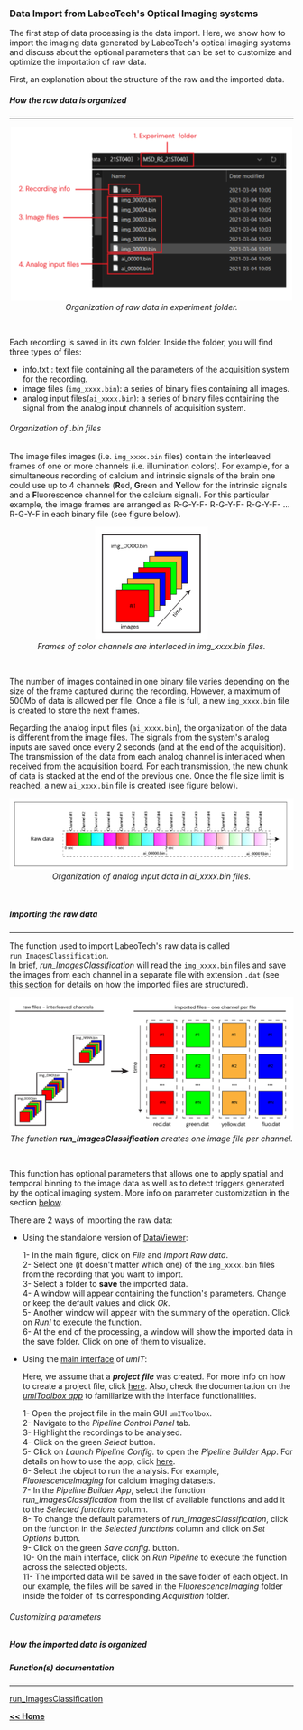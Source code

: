 ### Data Import from LabeoTech's Optical Imaging systems
The first step of data processing is the data import.
Here, we show how to import the imaging data generated by LabeoTech's optical imaging systems and discuss about the optional parameters that can be set to customize and optimize the importation of raw data.

First, an explanation about the structure of the raw and the imported data.   
##### How the raw data is organized
___
<p align="center">
  <img alt="rawDataInFolder" src="../../assets/img/dataImportLabeo_fig1.png" width = 500/> <br>
  <em>Organization of raw data in experiment folder.</em>
</p>
<br>

Each recording is saved in its own folder. Inside the folder, you will find three types of files:   

- info.txt : text file containing all the parameters of the acquisition system for the recording.
- image files (`img_xxxx.bin`): a series of binary files containing all images.    
- analog input files(`ai_xxxx.bin`): a series of binary files containing the signal from the analog input channels of acquisition system.

###### Organization of .bin files
The image files images (i.e. `img_xxxx.bin` files) contain the interleaved frames of one or more channels (i.e. illumination colors). For example, for a simultaneous recording of calcium and intrinsic signals of the brain one could use up to 4 channels (**R**ed, **G**reen and **Y**ellow for the intrinsic signals and a **F**luorescence channel for the calcium signal). For this particular example, the image frames are arranged as R-G-Y-F- R-G-Y-F- R-G-Y-F- ... R-G-Y-F in each binary file (see figure below).
<p align="center">
  <img alt="binImagFileOrg" src="../../assets/img/dataImportLabeo_fig2.png" width=200/><br>
  <em>Frames of color channels are interlaced in img_xxxx.bin files.</em>
</p><br>

The number of images contained in one binary file varies depending on the size of the frame captured during the recording. However, a maximum of 500Mb of data is allowed per file. Once a file is full, a new `img_xxxx.bin` file is created to store the next frames.   

Regarding the analog input files (`ai_xxxx.bin`), the organization of the data is different from the image files. The signals from the system's analog inputs are saved once every 2 seconds (and at the end of the acquisition). The transmission of the data from each analog channel is interlaced when received from the acquisition board. For each transmission, the new chunk of data is stacked at the end of the previous one. Once the file size limit is reached, a new `ai_xxxx.bin` file is created (see figure below).   
<p align="center">
  <img alt="aiFileOrg" src="../../assets/img/dataImportLabeo_fig3.png" width=750><br>
  <em>Organization of analog input data in ai_xxxx.bin files.</em>
</p><br>

##### Importing the raw data
___

The function used to import LabeoTech's raw data is called `run_ImagesClassification`.\
In brief, *run_ImagesClassification* will read the `img_xxxx.bin` files and save the images from each channel in a separate file with extension `.dat` (see [ this section](#how-the-imported-data-is-organized) for details on how the imported files are structured).

<p align="center">
  <img alt="importFiles" src="../../assets/img/dataImportLabeo_fig4.png"><br>
  <em>The function <strong>run_ImagesClassification</strong> creates one image file per channel.</em>
</p><br>

This function has optional parameters that allows one to apply spatial and temporal binning to the image data as well as to detect triggers generated by the optical imaging system. More info on parameter customization in the section [below](#customizing-parameters).

There are 2 ways of importing the raw data:

- Using the standalone version of [DataViewer](../../dataviewer.md):

  1- In the main figure, click on *File* and *Import Raw data*.\
  2- Select one (it doesn't matter which one) of the `img_xxxx.bin` files from the recording that you want to import.\
  3- Select a folder to **save** the imported data.\
  4- A window will appear containing the function's parameters. Change or keep the default values and click *Ok*.\
  5- Another window will appear with the summary of the operation. Click on *Run!* to execute the function.\
  6- At the end of the processing, a window will show the imported data in the save folder. Click on one of them to visualize.

- Using the [main interface](../../maingui.md) of *umIT*:

  Here, we assume that a ***project file*** was created. For more info on how to create a project file, click [here](/how_to_create_project.md). Also, check the documentation on the [*umIToolbox app*](../../maingui.md) to familiarize with the interface functionalities.

  1- Open the project file in the main GUI `umIToolbox`.\
  2- Navigate to the *Pipeline Control Panel* tab.\
  3- Highlight the recordings to be analysed.\
  4- Click on the green *Select* button.\
  5- Click on *Launch Pipeline Config.* to open the *Pipeline Builder App*. For details on how to use the app, click [here](/LINK.md).\
  6- Select the object to run the analysis. For example, *FluorescenceImaging* for calcium imaging datasets.\
  7- In the *Pipeline Builder App*, select the function *run_ImagesClassification* from the list of available functions and add it to the *Selected functions* column.\
  8- To change the default parameters of *run_ImagesClassification*, click on the function in the *Selected functions* column and click on *Set Options* button.\
  9- Click on the green *Save config.* button.\
  10- On the main interface, click on *Run Pipeline* to execute the function across the selected objects.\
  11- The imported data will be saved in the save folder of each object. In our example, the files will be saved in the *FluorescenceImaging* folder inside the folder of its corresponding *Acquisition* folder.

###### Customizing parameters




##### How the imported data is organized



##### Function(s) documentation
___
[run_ImagesClassification](../../docs/devDocs/run_ImagesClassification.md)

















[**<< Home**](../../index.md)

